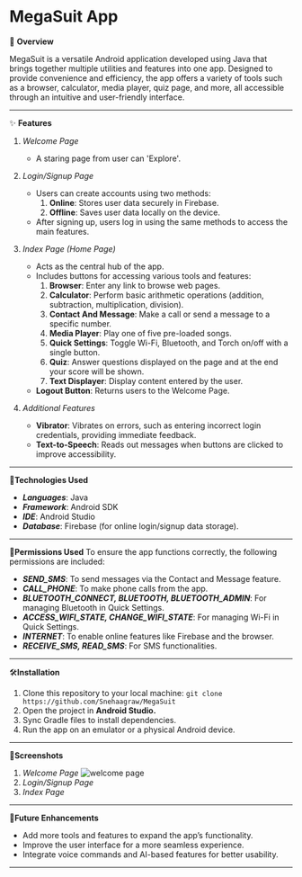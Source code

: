 # MegaSuit App

📱 **Overview**

MegaSuit is a versatile Android application developed using Java that brings together multiple utilities and features into one app. 
Designed to provide convenience and efficiency, the app offers a variety of tools such as a browser, calculator, media player, quiz page, and more, all accessible through an intuitive and user-friendly interface.

---

✨ **Features**
1. *Welcome Page*
   - A staring page from user can 'Explore'.
     
2. *Login/Signup Page*
   - Users can create accounts using two methods:
       1. **Online**: Stores user data securely in Firebase.
       2. **Offline**: Saves user data locally on the device.
   - After signing up, users log in using the same methods to access the main features.

3. *Index Page (Home Page)*
   - Acts as the central hub of the app.
   - Includes buttons for accessing various tools and features:
     1. **Browser**: Enter any link to browse web pages.
     2. **Calculator**: Perform basic arithmetic operations (addition, subtraction, multiplication, division).
     3. **Contact And Message**: Make a call or send a message to a specific number.
     4. **Media Player**: Play one of five pre-loaded songs.
     5. **Quick Settings**: Toggle Wi-Fi, Bluetooth, and Torch on/off with a single button.
     6. **Quiz**: Answer questions displayed on the page and at the end your score will be shown.
     7. **Text Displayer**: Display content entered by the user.
   - **Logout Button**: Returns users to the Welcome Page.
4. *Additional Features*
   - **Vibrator**: Vibrates on errors, such as entering incorrect login credentials, providing immediate feedback.
   - **Text-to-Speech**: Reads out messages when buttons are clicked to improve accessibility.

---

📎**Technologies Used**
- ***Languages***: Java
- ***Framework***: Android SDK
- ***IDE***: Android Studio
- ***Database***: Firebase (for online login/signup data storage).

---

📜**Permissions Used**
To ensure the app functions correctly, the following permissions are included:
   - ***SEND_SMS***: To send messages via the Contact and Message feature.
   - ***CALL_PHONE***: To make phone calls from the app.
   - ***BLUETOOTH_CONNECT, BLUETOOTH, BLUETOOTH_ADMIN***: For managing Bluetooth in Quick Settings.
   - ***ACCESS_WIFI_STATE, CHANGE_WIFI_STATE***: For managing Wi-Fi in Quick Settings.
   - ***INTERNET***: To enable online features like Firebase and the browser.
   - ***RECEIVE_SMS, READ_SMS***: For SMS functionalities.

---

🛠️**Installation**
1. Clone this repository to your local machine:
   `git clone https://github.com/Snehaagraw/MegaSuit`
2. Open the project in **Android Studio.**
3. Sync Gradle files to install dependencies.
4. Run the app on an emulator or a physical Android device.

---

🎨**Screenshots**
1. *Welcome Page*
![welcome page](https://github.com/user-attachments/assets/6a7a29e6-7665-47dd-b28c-132277058b9f)
2. *Login/Signup Page*
4. *Index Page*

---

🚀**Future Enhancements**
   - Add more tools and features to expand the app’s functionality.
   - Improve the user interface for a more seamless experience.
   - Integrate voice commands and AI-based features for better usability.

---

